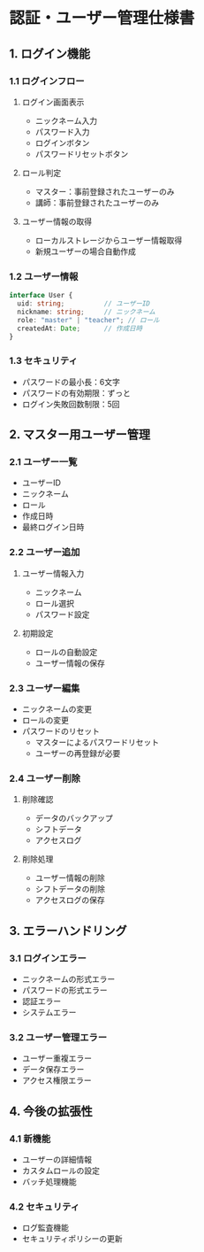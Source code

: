 # 認証・ユーザー管理仕様書

## 1. ログイン機能

### 1.1 ログインフロー
1. ログイン画面表示
   - ニックネーム入力
   - パスワード入力
   - ログインボタン
   - パスワードリセットボタン

2. ロール判定
   - マスター：事前登録されたユーザーのみ
   - 講師：事前登録されたユーザーのみ

3. ユーザー情報の取得
   - ローカルストレージからユーザー情報取得
   - 新規ユーザーの場合自動作成

### 1.2 ユーザー情報
```typescript
interface User {
  uid: string;          // ユーザーID
  nickname: string;     // ニックネーム
  role: "master" | "teacher"; // ロール
  createdAt: Date;      // 作成日時
}
```

### 1.3 セキュリティ
- パスワードの最小長：6文字
- パスワードの有効期限：ずっと
- ログイン失敗回数制限：5回

## 2. マスター用ユーザー管理

### 2.1 ユーザー一覧
- ユーザーID
- ニックネーム
- ロール
- 作成日時
- 最終ログイン日時

### 2.2 ユーザー追加
1. ユーザー情報入力
   - ニックネーム
   - ロール選択
   - パスワード設定

2. 初期設定
   - ロールの自動設定
   - ユーザー情報の保存

### 2.3 ユーザー編集
- ニックネームの変更
- ロールの変更
- パスワードのリセット
  - マスターによるパスワードリセット
  - ユーザーの再登録が必要

### 2.4 ユーザー削除
1. 削除確認
   - データのバックアップ
   - シフトデータ
   - アクセスログ

2. 削除処理
   - ユーザー情報の削除
   - シフトデータの削除
   - アクセスログの保存

## 3. エラーハンドリング

### 3.1 ログインエラー
- ニックネームの形式エラー
- パスワードの形式エラー
- 認証エラー
- システムエラー

### 3.2 ユーザー管理エラー
- ユーザー重複エラー
- データ保存エラー
- アクセス権限エラー

## 4. 今後の拡張性

### 4.1 新機能
- ユーザーの詳細情報
- カスタムロールの設定
- バッチ処理機能

### 4.2 セキュリティ
- ログ監査機能
- セキュリティポリシーの更新

